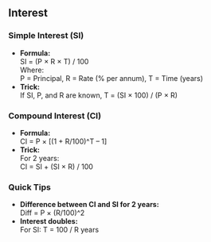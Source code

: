 ## Interest

### Simple Interest (SI)
- **Formula:**  
    SI = (P × R × T) / 100  
    Where:  
    P = Principal, R = Rate (% per annum), T = Time (years)
- **Trick:**  
    If SI, P, and R are known, T = (SI × 100) / (P × R)

### Compound Interest (CI)
- **Formula:**  
    CI = P × [(1 + R/100)^T – 1]
- **Trick:**  
    For 2 years:  
    CI = SI + (SI × R) / 100

### Quick Tips
- **Difference between CI and SI for 2 years:**  
    Diff = P × (R/100)^2
- **Interest doubles:**  
    For SI: T = 100 / R years